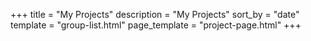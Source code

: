 +++
title = "My Projects"
description = "My Projects"
sort_by = "date"
template = "group-list.html"
page_template = "project-page.html"
+++
